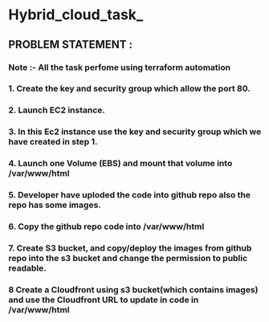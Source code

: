 # Hybrid_cloud_task_

## PROBLEM STATEMENT :
### Note :- All the task perfome using terraform automation
### 1. Create the key and security group which allow the port 80.
### 2. Launch EC2 instance.
### 3. In this Ec2 instance use the key and security group which we have created in step 1.
### 4. Launch one Volume (EBS) and mount that volume into /var/www/html
### 5. Developer have uploded the code into github repo also the repo has some images.
### 6. Copy the github repo code into /var/www/html
### 7. Create S3 bucket, and copy/deploy the images from github repo into the s3 bucket and change the permission to public readable.
### 8 Create a Cloudfront using s3 bucket(which contains images) and use the Cloudfront URL to  update in code in /var/www/html

